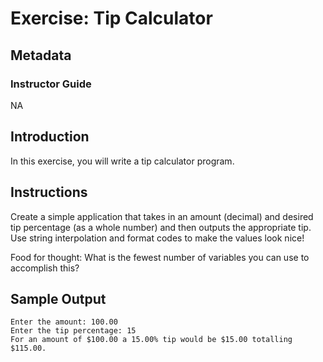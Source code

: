 # Exercise: Tip Calculator

## Metadata

### Instructor Guide

NA

## Introduction

In this exercise, you will write a tip calculator program.

## Instructions

Create a simple application that takes in an amount (decimal) and desired tip percentage (as a whole number) and then outputs the appropriate tip. Use string interpolation and format codes to make the values look nice!

Food for thought: What is the fewest number of variables you can use to accomplish this?

## Sample Output

```console
Enter the amount: 100.00
Enter the tip percentage: 15
For an amount of $100.00 a 15.00% tip would be $15.00 totalling $115.00.
```
